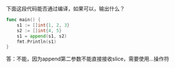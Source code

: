 下面这段代码能否通过编译，如果可以，输出什么？

```go
func main() {
	s1 := []int{1, 2, 3}
	s2 := []int{4, 5}
	s1 = append(s1, s2)
	fmt.Println(s1)
}
```

答：不能，因为append第二参数不能直接接收slice，需要使用...操作符